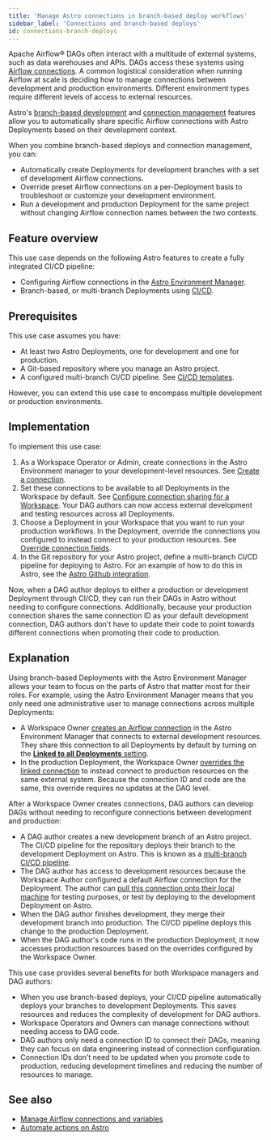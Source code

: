 ```yaml
---
title: 'Manage Astro connections in branch-based deploy workflows'
sidebar_label: 'Connections and branch-based deploys'
id: connections-branch-deploys
---
```


Apache Airflow® DAGs often interact with a multitude of external systems, such as data warehouses and APIs. DAGs access these systems using [Airflow connections](manage-connections-variables.md). A common logistical consideration when running Airflow at scale is deciding how to manage connections between development and production environments. Different environment types require different levels of access to external resources.

Astro's [branch-based development](automation-overview.md) and [connection management](manage-connections-variables.md) features allow you to automatically share specific Airflow connections with Astro Deployments based on their development context.

When you combine branch-based deploys and connection management, you can:

- Automatically create Deployments for development branches with a set of development Airflow connections.
- Override preset Airflow connections on a per-Deployment basis to troubleshoot or customize your development environment.
- Run a development and production Deployment for the same project without changing Airflow connection names between the two contexts.

## Feature overview

This use case depends on the following Astro features to create a fully integrated CI/CD pipeline:

- Configuring Airflow connections in the [Astro Environment Manager](manage-connections-variables.md).
- Branch-based, or multi-branch Deployments using [CI/CD](set-up-ci-cd.md#multiple-environments).

## Prerequisites

This use case assumes you have:

- At least two Astro Deployments, one for development and one for production.
- A Git-based repository where you manage an Astro project.
- A configured multi-branch CI/CD pipeline. See [CI/CD templates](ci-cd-templates/template-overview.md).

However, you can extend this use case to encompass multiple development or production environments.

## Implementation

To implement this use case:

1. As a Workspace Operator or Admin, create connections in the Astro Environment manager to your development-level resources. See [Create a connection](create-and-link-connections.md#create-a-connection).
2. Set these connections to be available to all Deployments in the Workspace by default. See [Configure connection sharing for a Workspace](create-and-link-connections.md#configure-connection-sharing-for-a-workspace). Your DAG authors can now access external development and testing resources across all Deployments.
3. Choose a Deployment in your Workspace that you want to run your production workflows. In the Deployment, override the connections you configured to instead connect to your production resources. See [Override connection fields](create-and-link-connections.md#override-connection-fields).
4. In the Git repository for your Astro project, define a multi-branch CI/CD pipeline for deploying to Astro. For an example of how to do this in Astro, see the [Astro Github integration](deploy-github-integration.md).

Now, when a DAG author deploys to either a production or development Deployment through CI/CD, they can run their DAGs in Astro without needing to configure connections. Additionally, because your production connection shares the same connection ID as your default development connection, DAG authors don't have to update their code to point towards different connections when promoting their code to production.

## Explanation

Using branch-based Deployments with the Astro Environment Manager allows your team to focus on the parts of Astro that matter most for their roles. For example, using the Astro Environment Manager means that you only need one administrative user to manage connections across multiple Deployments:

- A Workspace Owner [creates an Airflow connection](create-and-link-connections.md#create-a-connection) in the Astro Environment Manager that connects to external development resources. They share this connection to all Deployments by default by turning on the [**Linked to all Deployments** setting](https://www.astronomer.io/docs/astro/create-and-link-connections#configure-connection-sharing-for-a-workspace).
- In the production Deployment, the Workspace Owner [overrides the linked connection](create-and-link-connections.md#override-connection-fields) to instead connect to production resources on the same external system. Because the connection ID and code are the same, this override requires no updates at the DAG level.

After a Workspace Owner creates connections, DAG authors can develop DAGs without needing to reconfigure connections between development and production:

- A DAG author creates a new development branch of an Astro project. The CI/CD pipeline for the repository deploys their branch to the development Deployment on Astro. This is known as a [multi-branch CI/CD pipeline](set-up-ci-cd.md#multiple-environments).
- The DAG author has access to development resources because the Workspace Author configured a default Airflow connection for the Deployment. The author can [pull this connection onto their local machine](cli/local-connections.md) for testing purposes, or test by deploying to the development Deployment on Astro.
- When the DAG author finishes development, they merge their development branch into production. The CI/CD pipeline deploys this change to the production Deployment.
- When the DAG author's code runs in the production Deployment, it now accesses production resources based on the overrides configured by the Workspace Owner.

This use case provides several benefits for both Workspace managers and DAG authors:

- When you use branch-based deploys, your CI/CD pipeline automatically deploys your branches to development Deployments. This saves resources and reduces the complexity of development for DAG authors.
- Workspace Operators and Owners can manage connections without needing access to DAG code.
- DAG authors only need a connection ID to connect their DAGs, meaning they can focus on data engineering instead of connection configuration.
- Connection IDs don't need to be updated when you promote code to production, reducing development timelines and reducing the number of resources to manage.

## See also

- [Manage Airflow connections and variables](manage-connections-variables.md)
- [Automate actions on Astro](automation-overview.md)
